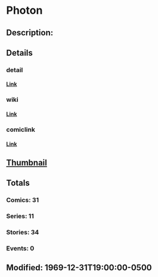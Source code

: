# Photon
## Description: 
## Details
### detail
#### [Link](http://marvel.com/characters/1744/photon?utm_campaign=apiRef&utm_source=225578a89fc76f3d20fbffda5d17a88d)
### wiki
#### [Link](http://marvel.com/universe/Photon_%28Genis-Vell%29?utm_campaign=apiRef&utm_source=225578a89fc76f3d20fbffda5d17a88d)
### comiclink
#### [Link](http://marvel.com/comics/characters/1011045/photon?utm_campaign=apiRef&utm_source=225578a89fc76f3d20fbffda5d17a88d)
## [Thumbnail](http://i.annihil.us/u/prod/marvel/i/mg/b/40/image_not_available.jpg)
## Totals
### Comics: 31
### Series: 11
### Stories: 34
### Events: 0
## Modified: 1969-12-31T19:00:00-0500